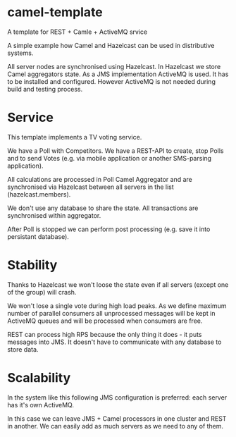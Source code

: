 camel-template
==============

A template for REST + Camle + ActiveMQ srvice

A simple example how Camel and Hazelcast can be used in distributive systems.

All server nodes are synchronised using Hazelcast.
In Hazelcast we store Camel aggregators state.
As a JMS implementation ActiveMQ is used. It has to be installed and configured.
However ActiveMQ is not needed during build and testing process.

Service
==============
This template implements a TV voting service.

We have a Poll with Competitors. We have a REST-API to create,
stop Polls and to send Votes (e.g. via mobile application or another SMS-parsing application).

All calculations are processed in Poll Camel Aggregator and are synchronised via Hazelcast
between all servers in the list (hazelcast.members).

We don't use any database to share the state. All transactions are synchronised within aggregator.

After Poll is stopped we can perform post processing (e.g. save it into persistant database).

Stability
==============
Thanks to Hazelcast we won't loose the state even if all servers (except one of the group) will crash.

We won't lose a single vote during high load peaks.
As we define maximum number of parallel consumers all unprocessed messages will be kept in ActiveMQ queues
and will be processed when consumers are free.

REST can process high RPS because the only thing it does - it puts messages into JMS. It doesn't have
to communicate with any database to store data.

Scalability
==============
In the system like this following JMS configuration is preferred: each server has it's own ActiveMQ.

In this case we can leave JMS + Camel processors in one cluster and REST in another.
We can easily add as much servers as we need to any of them.

